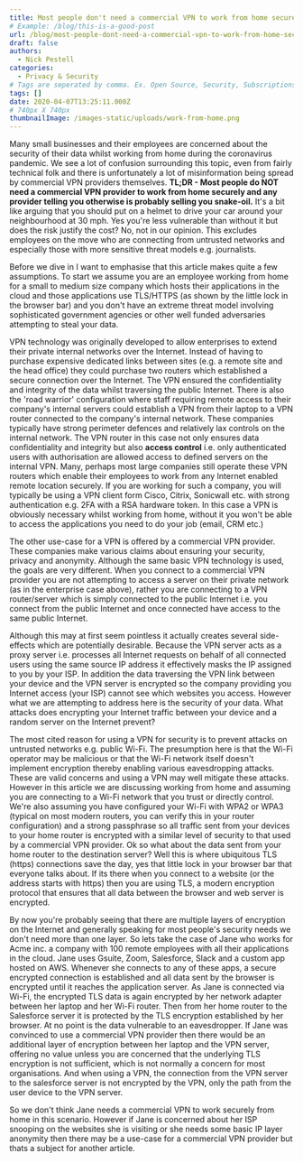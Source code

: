 ```yaml
---
title: Most people don't need a commercial VPN to work from home securely
# Example: /blog/this-is-a-good-post
url: /blog/most-people-dont-need-a-commercial-vpn-to-work-from-home-securely/
draft: false
authors:
  - Nick Pestell
categories:
  - Privacy & Security
# Tags are seperated by comma. Ex. Open Source, Security, Subscriptions
tags: []
date: 2020-04-07T13:25:11.000Z
# 740px X 740px
thumbnailImage: /images-static/uploads/work-from-home.png
---
```

Many small businesses and their employees are concerned about the security of their data whilst working from home during the coronavirus pandemic. We see a lot of confusion surrounding this topic, even from fairly technical folk and there is unfortunately a lot of misinformation being spread by commercial VPN providers themselves. **TL;DR - Most people do NOT need a commercial VPN provider to work from home securely and any provider telling you otherwise is probably selling you snake-oil.** It's a bit like arguing that you should put on a helmet to drive your car around your neighbourhood at 30 mph. Yes you're less vulnerable than without it but does the risk justify the cost? No, not in our opinion. This excludes employees on the move who are connecting from untrusted networks and especially those with more sensitive threat models e.g. journalists.

Before we dive in I want to emphasise that this article makes quite a few assumptions. To start we assume you are an employee working from home for a small to medium size company which hosts their applications in the cloud and those applications use TLS/HTTPS (as shown by the little lock in the browser bar) and you don't have an extreme threat model involving sophisticated government agencies or other well funded adversaries attempting to steal your data.

VPN technology was originally developed to allow enterprises to extend their private internal networks over the Internet. Instead of having to purchase expensive dedicated links between sites (e.g. a remote site and the head office) they could purchase two routers which established a secure connection over the Internet. The VPN ensured the confidentiality and integrity of the data whilst traversing the public Internet. There is also the 'road warrior' configuration where staff requiring remote access to their company's internal servers could establish a VPN from their laptop to a VPN router connected to the company's internal network. These companies typically have strong perimeter defences and relatively lax controls on the internal network. The VPN router in this case not only ensures data confidentiality and integrity but also **access control** i.e. only authenticated users with authorisation are allowed access to defined servers on the internal VPN. Many, perhaps most large companies still operate these VPN routers which enable their employees to work from any Internet enabled remote location securely. If you are working for such a company, you will typically be using a VPN client form Cisco, Citrix, Sonicwall etc. with strong authentication e.g. 2FA with a RSA hardware token. In this case a VPN is obviously necessary whilst working from home, without it you won't be able to access the applications you need to do your job (email, CRM etc.)

The other use-case for a VPN is offered by a commercial VPN provider. These companies make various claims about ensuring your security, privacy and anonymity. Although the same basic VPN technology is used, the goals are very different. When you connect to a commercial VPN provider you are not attempting to access a server on their private network (as in the enterprise case above), rather you are connecting to a VPN router/server which is simply connected to the public Internet i.e. you connect from the public Internet and once connected have access to the same public Internet.

Although this may at first seem pointless it actually creates several side-effects which are potentially desirable. Because the VPN server acts as a proxy server i.e. processes all Internet requests on behalf of all connected users using the same source IP address it effectively masks the IP assigned to you by your ISP. In addition the data traversing the VPN link between your device and the VPN server is encrypted so the company providing you Internet access (your ISP) cannot see which websites you access. However what we are attempting to address here is the security of your data. What attacks does encrypting your Internet traffic between your device and a random server on the Internet prevent?

The most cited reason for using a VPN for security is to prevent attacks on untrusted networks e.g. public Wi-Fi. The presumption here is that the Wi-Fi operator may be malicious or that the Wi-Fi network itself doesn't implement encryption thereby enabling various eavesdropping attacks. These are valid concerns and using a VPN may well mitigate these attacks. However in this article we are discussing working from home and assuming you are connecting to a Wi-Fi network that you trust or directly control. We're also assuming you have configured your Wi-Fi with WPA2 or WPA3 (typical on most modern routers, you can verify this in your router configuration) and a strong passphrase so all traffic sent from your devices to your home router is encrypted with a similar level of security to that used by a commercial VPN provider. Ok so what about the data sent from your home router to the destination server? Well this is where ubiquitous TLS (https) connections save the day, yes that little lock in your browser bar that everyone talks about. If its there when you connect to a website (or the address starts with https) then you are using TLS, a modern encryption protocol that ensures that all data between the browser and web server is encrypted.

By now you're probably seeing that there are multiple layers of encryption on the Internet and generally speaking for most people's security needs we don't need more than one layer. So lets take the case of Jane who works for Acme inc. a company with 100 remote employees with all their applications in the cloud. Jane uses Gsuite, Zoom, Salesforce, Slack and a custom app hosted on AWS. Whenever she connects to any of these apps, a secure encrypted connection is established and all data sent by the browser is encrypted until it reaches the application server. As Jane is connected via Wi-Fi, the encrypted TLS data is again encrypted by her network adapter between her laptop and her Wi-Fi router. Then from her home router to the Salesforce server it is protected by the TLS encryption established by her browser. At no point is the data vulnerable to an eavesdropper. If Jane was convinced to use a commercial VPN provider then there would be an additional layer of encryption between her laptop and the VPN server, offering no value unless you are concerned that the underlying TLS encryption is not sufficient, which is not normally a concern for most organisations. And when using a VPN, the connection from the VPN server to the salesforce server is not encrypted by the VPN, only the path from the user device to the VPN server.

So we don't think Jane needs a commercial VPN to work securely from home in this scenario. However if Jane is concerned about her ISP snooping on the websites she is visiting or she needs some basic IP layer anonymity then there may be a use-case for a commercial VPN provider but thats a subject for another article.